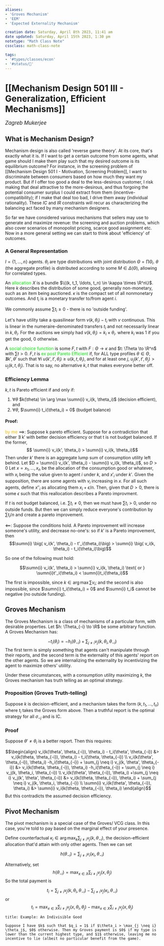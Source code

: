 ```yaml
---
aliases:
- 'Groves Mechanism'
- 'EEM'
- 'Expected Externality Mechanism'

creation date: Saturday, April 8th 2023, 11:41 am
date updated: Saturday, April 15th 2023, 1:30 pm
notetype: "Math Class Note"
cssclass: math-class-note

tags: 
- '#types/classes/econ'
- '#status/🚧'
---
```


# [[Mechanism Design 501 III - Generalization, Efficient Mechanisms]]

<span style = "font-size:120%"><i >Zagreb Mukerjee </i></span>

## What is Mechanism Design?

Mechanism design is also called 'reverse game theory'. At its core, that's exactly what it is. If I want to get a certain outcome from some agents, what game should I make them play such that my desired outcome is its equilibrium outcome? For instance, in the screening problem of [[Mechanism Design 501 I - Motivation, Screening Problem]], I want to discriminate between consumers based on how much they want my product. But if I offer too good a deal to the less-desirous customer, I risk making that deal attractive to the more-desirous, and thus forgoing the potential consumer surplus I could extract from them (incentive-compatibility); if I make that deal too bad, I drive them away (individual rationality). These $IC$ and $IR$ constraints will recur as characterizing the balancing act faced by many mechanism designers. 

So far we have considered various mechanisms that sellers may use to generate and maximize revenue: the screening and auction problems, which also cover scenarios of monopolist pricing, scarce good assignment etc. Now in a more general setting we can start to think about 'efficiency' of outcomes. 

### A General Representation

$I = \{ 1, \ldots, n \}$ agents. $\theta_i$ are type distributions with joint distribution $\Theta = \prod \Theta_i$. $\theta$ (the aggregate profile) is distributed according to some $M \in \Delta(\Theta)$, allowing for correlated types. 

An <font color=gree>allocation</font> $X$ is a bundle $\{(k, t_1, \ldots, t_n) \in \kappa \times \R^n\}$. Here $k$ describes the distribution of some good, generally non-monetary, such as an item being auctioned. $\kappa$ is the compact set of all nonmonetary outcomes. And $t_i$ is a monetary transfer to/from agent $i$. 

We commonly assume $\sum t_i \geq 0$ - there is no 'outside funding'. 

Let's have utility take a quasilinear form $v(k, \theta_i) - t_i$ with $v$ continuous. This is linear in the numeraire-denominated transfers $t_i$ and not necessarily linear in $k, \theta_i$. For the auctions we simply had $v(k, \theta_i) = k_i \times \theta_i$. where $k_i$ was $1$ if you get the good, $0$ otherwise. 

A <font color=gree>social choice function</font> is some $F, t$ with $F: \Theta \to \kappa$ and $t: \Theta \to \R^n$ with $\sum t > 0$. $F,t$ is <font color=gree>ex post Pareto Efficient</font> if, for ALL type profiles $\theta \in \Theta$, $\nexists k', \theta'$ such that $\forall i$ $u(k', t', \theta_i) \geq u(k, t, \theta_i)$, and for at least one $j$, $u_j(k', t', \theta_j) > u_j(k, t, \theta_j)$. That is to say, no alternative $k, t$ that makes everyone better off. 


### Efficiency Lemma

$k, t$ is Pareto efficient if and only if: 
1) $\forall \theta$ $k(\theta) \in \arg \max \sumn{i} v_i(k, \theta_i)$ (decision efficient), and 
2) $\forall \theta$, $\sumn{i} t_i(\theta_i) = 0$ (budget balance)

#### Proof:
<font color=#F7B801>by me</font>
$\implies$: Suppose k pareto efficient. Suppose for a contradiction that either ∃ k′ with better decision efficiency or that t is not budget balanced. If the former, 
$$ \sumn{i} v_i(k', \theta_i) > \sumn{i} v_i(k, \theta_i)$$ Then under $k'$ there is an aggregate lump sum of consumption utility left behind. Let $D = \sumn{i} v_i(k', \theta_i) - \sumn{i} v_i(k, \theta_i)$, so $D > 0$ Let $x = x_1, \ldots, x_n$ be the allocation of the consumption good or whatever, with $x_i$ being the value given to agent $i$ under $k$, and $x'_i$ under $k'$. Given the supposition, there are some agents with $v_i$ increasing in $x$. For all such agents, define $x''_i$ as allocating them $x_i + \epsilon/n$. Then, given that $D>0$, there is some $\epsilon$ such that this reallocation describes a Pareto improvment. 

If $t$ is not budget balanced, i.e. $\sum t_i \neq 0$, then we must have $\sum t_i > 0$, under no outside funds. But then we can simply reduce everyone's contribution by $\sum t_i/n$ and create a pareto improvement. 

$\impliedby$: Suppose the conditions hold. A Pareto improvement will increase someone's utility, and decrease no-one's: so if $k'$ is a Pareto improvement, then 
$$\sumn{i} \big( v_i(k', \theta_i) - t'_i(\theta_i)\big) > \sumn{i} \big( v_i(k, \theta_i) - t_i(\theta_i)\big)$$

So one of the following must hold: 

$$\sumn{i} v_i(k', \theta_i) > \sumn{i} v_i(k, \theta_i) \text{ or } \sumn{i}t'_i(\theta_i)  < \sumn{i}t_i(\theta_i)$$

The first is impossible, since $k \in \arg \max \sum v_i$; and the second is also impossible, since $\sumn{i} t_i(\theta_i) = 0$ and $\sumn{i} t_i$ cannot be negative (no outside funding). 



## Groves Mechanism

The Groves Mechanism is a class of mechanisms of a particular form, with desirable properties. Let $h: \Theta_{-i} \to \R$ be some arbitrary function. A Groves Mechanism has: 

$$ -t_i(\theta_i) = -h_i(\theta_{-i}) + \sum_{j \neq i} v_j(k, \theta_i, \theta_{-i}) $$
The first term is simply something that agents can't manipulate through their reports, and the second term is the externality of this agents' report on the other agents. So we are internalizing the externality by incentivizing the agent to maximize others' utiility. 

Under these circumstances, with a consumption utility maximizing $k$, the Groves mechanism has truth telling as an optimal strategy. 

### Proposition (Groves Truth-telling)

Suppose $k$ is decision-efficient, and a mechanism takes the form $(k, t_1, \ldots, t_n)$ where $t_i$ takes the Groves form above. Then a truthful report is the optimal strategy for all $\sigma_{-j}$ and is IC. 

### Proof
Suppose $\theta' \neq \theta_i$ is a better report. Then this requires: 

$$\begin{align}
v_i(k(\theta', \theta_{-i}), \theta_i) - t_i(\theta', \theta_{-i}) &> v_i(k(\theta, \theta_{-i}), \theta_i) - t_i(\theta, \theta_{-i}) \\
v_i(k(\theta', \theta_{-i}), \theta_i) -h_i(\theta_{-i}) + \sum_{j \neq i} v_j(k, \theta', \theta_{-i}) &> v_i(k(\theta, \theta_{-i}), \theta_i) -h_i(\theta_{-i}) + \sum_{j \neq i} v_j(k, \theta_i, \theta_{-i}) \\
v_i(k(\theta', \theta_{-i}), \theta_i) +\sum_{j \neq i} v_j(k', \theta', \theta_{-i}) &> v_i(k(\theta, \theta_{-i}), \theta_i)  + \sum_{j \neq i} v_j(k, \theta_i, \theta_{-i}) \\
\sumn{i} v_i(k(\theta', \theta_{-i}), \theta_i) &>  \sumn{i} v_i(k(\theta, \theta_{-i}), \theta_i)
\end{align}$$
But this contradicts the assumed decision efficiency. 


## Pivot Mechanism

The pivot mechanism is a special case of the Groves/ VCG class. In this case, you're told to pay based on the marginal effect of your presence. 

Define counterfactual $\kappa_i \in \arg \max_k \sum_{j \neq i} v_j (k, \theta_{-i})$, the decision-efficient  allocation that'd attain with only other agents. Then we can set

$$ h(\theta_{-i}) = \sum_{j \neq i} v_i(\kappa_i, \theta_{-i})$$

Alternatively, set 
$$ h(\theta_{-i}) = \max_{x \in X} \sum_{i \neq j} v_j(x, \theta_j) $$
So the total payment is 


$$t_i =  \sum_{j \neq i} v_j(k, \theta_i, \theta_{-i}) -  \sum_{j \neq i} v_j(\kappa_i, \theta_{-i})$$
or 
$$t_i =  \max_{x \in X} \sum_{i \neq j} v_j(x, \theta_i,\theta_j) -  \max_{x \in X} \sum_{i \neq j} v_j(x, \theta_j)$$
```ad-example
title: Example: An Indivisible Good

Suppose I have $k$ such that $q_i = 1$ if $\theta_i > \max_{j \neq i} \theta_j$, $0$ otherwise. Then my Groves payment is $0$ if my type is lower than the current highest type, and $1$ otherwise, leaving me no incentive to lie (albeit no particular benefit from the game).
```

